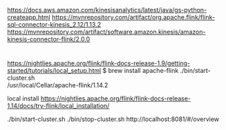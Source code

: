 https://docs.aws.amazon.com/kinesisanalytics/latest/java/gs-python-createapp.html
https://mvnrepository.com/artifact/org.apache.flink/flink-sql-connector-kinesis_2.12/1.13.2
https://mvnrepository.com/artifact/software.amazon.kinesis/amazon-kinesis-connector-flink/2.0.0
#
https://nightlies.apache.org/flink/flink-docs-release-1.9/getting-started/tutorials/local_setup.html
$ brew install apache-flink
./bin/start-cluster.sh  
/usr/local/Cellar/apache-flink/1.14.2



local install 
https://nightlies.apache.org/flink/flink-docs-release-1.14/docs/try-flink/local_installation/


./bin/start-cluster.sh
./bin/stop-cluster.sh
http://localhost:8081/#/overview
